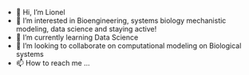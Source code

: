 - 👋 Hi, I’m Lionel
- 👀 I’m interested in Bioengineering, systems biology mechanistic modeling, data science and staying active!
- 🌱 I’m currently learning Data Science 
- 💞️ I’m looking to collaborate on computational modeling on Biological systems
- 📫 How to reach me ...

<!---
Ara101/Ara101 is a ✨ special ✨ repository because its `README.md` (this file) appears on your GitHub profile.
You can click the Preview link to take a look at your changes.
--->
